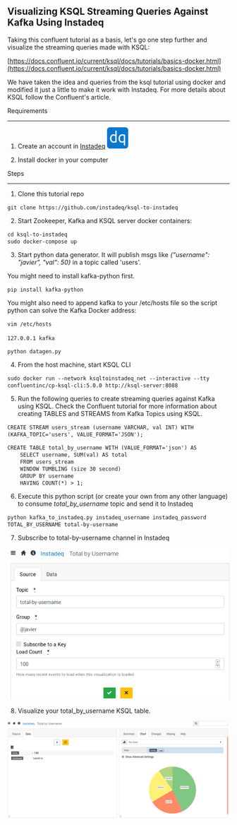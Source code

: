 Visualizing KSQL Streaming Queries Against Kafka Using Instadeq
---------------------------------------------------------------

Taking this confluent tutorial as a basis, let's go one step further and visualize the streaming queries made with KSQL:

[https://docs.confluent.io/current/ksql/docs/tutorials/basics-docker.html](https://docs.confluent.io/current/ksql/docs/tutorials/basics-docker.html)

We have taken the idea and queries from the ksql tutorial using docker and modified it just a little to make it work with Instadeq. For more details about KSQL follow the Confluent's article.

Requirements
************

1. Create an account in [Instadeq](https://instadeq.com) ![Instadeq](instadeq.png?raw=true "Instadeq") 

2. Install docker in your computer


Steps
*****

1. Clone this tutorial repo

```
git clone https://github.com/instadeq/ksql-to-instadeq
```


2. Start Zookeeper, Kafka and KSQL server docker containers:


```
cd ksql-to-instadeq
sudo docker-compose up
```


3. Start python data generator. It will publish msgs like *{"username": "javier", "val": 50}* in a topic called 'users'.

You might need to install kafka-python first.


```
pip install kafka-python
```

You might also need to append kafka to your /etc/hosts file so the script python can solve the Kafka Docker address:


```
vim /etc/hosts

127.0.0.1 kafka
```


```
python datagen.py
```


4. From the host machine, start KSQL CLI

```
sudo docker run --network ksqltoinstadeq_net --interactive --tty confluentinc/cp-ksql-cli:5.0.0 http://ksql-server:8088
```


5. Run the following queries to create streaming queries against Kafka using KSQL. Check the Confluent tutorial for more information about creating TABLES and STREAMS from Kafka Topics using KSQL.

```
CREATE STREAM users_stream (username VARCHAR, val INT) WITH (KAFKA_TOPIC='users', VALUE_FORMAT='JSON');
```

```
CREATE TABLE total_by_username WITH (VALUE_FORMAT='json') AS
    SELECT username, SUM(val) AS total
    FROM users_stream
    WINDOW TUMBLING (size 30 second)
    GROUP BY username
    HAVING COUNT(*) > 1;
```


6. Execute this python script (or create your own from any other language) to consume *total_by_username* topic and send it to Instadeq

```
python kafka_to_instadeq.py instadeq_username instadeq_password TOTAL_BY_USERNAME total-by-username
```



7. Subscribe to total-by-username channel in Instadeq

![Subscribe](screenshots/subscribe-to-channel.png?raw=true "Subscribe")



8. Visualize your total_by_username KSQL table.

![Visualize](screenshots/visualize-ksql.png?raw=true "Visualize")
